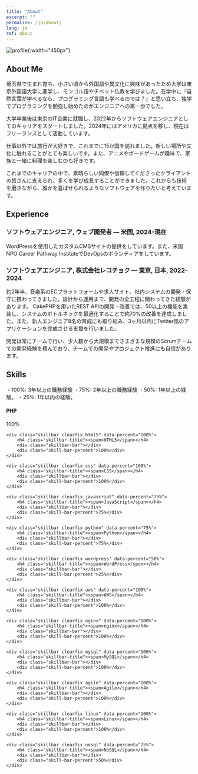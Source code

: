 ```yaml
---
title: "About"
excerpt: ""
permalink: /ja/about/
lang: ja
ref: about
---
```


![profile](/assets/img/profile.png){:width="450px"}

## About Me

埼玉県で生まれ育ち、小さい頃から外国語や異文化に興味があったため大学は東京外国語大学に進学し、モンゴル語やチベット仏教を学びました。在学中に『自然言葉が学べるなら、プログラミング言語も学べるのでは？』と思い立ち、独学でプログラミングを勉強し始めたのがエンジニアへの第一歩でした。

大学卒業後は東京のIT企業に就職し、2022年からソフトウェアエンジニアとしてのキャリアをスタートしました。2024年にはアメリカに拠点を移し、現在はフリーランスとして活動しています。

仕事以外では旅行が大好きで、これまでに15か国を訪れました。新しい場所や文化に触れることがとても楽しいです。また、アニメやボードゲームが趣味で、家族と一緒に料理を楽しむのも好きです。

これまでのキャリアの中で、素晴らしい同僚や信頼してくださったクライアントの皆さんに支えられ、多くを学び成長することができました。これからも技術を磨きながら、誰かを喜ばせられるようなソフトウェアを作りたいと考えています。

## Experience

### ソフトウェアエンジニア, ウェブ開発者 — 米国, 2024-現在

WordPressを使用したカスタムCMSサイトの提供をしています。また、米国NPO Career Pathway InstituteでDevOpsのボランティアをしています。

### ソフトウェアエンジニア, 株式会社レコチョク — 東京, 日本, 2022-2024

約2年半、音楽系のECプラットフォームや求人サイト、社内システムの開発・保守に携わってきました。設計から運用まで、開発の全工程に関わってきた経験があります。
CakePHPを用いたREST APIの開発・改善では、50以上の機能を実装し、システムのボトルネックを最適化することで約70%の改善を達成しました。また、新人エンジニア8名の育成にも取り組み、3ヶ月以内にTwitter風のアプリケーションを完成させる支援を行いました。

開発は常にチームで行い、少人数から大規模までさまざまな規模のScrumチームでの開発経験を積んでおり、チームでの開発やプロジェクト推進にも自信があります。

## Skills

・100%: 3年以上の職務経験
・75%: 2年以上の職務経験
・50%: 1年以上の経験。
・25%: 1年以内の経験。
<div class="skillbar-wrapper">
    <div class="skillbar clearfix php" data-percent="100%">
        <h4 class="skillbar-title"><span>PHP</span></h4>
        <div class="skillbar-bar"></div>
        <div class="skill-bar-percent">100%</div>
    </div>

    <div class="skillbar clearfix html5" data-percent="100%">
        <h4 class="skillbar-title"><span>HTML5</span></h4>
        <div class="skillbar-bar"></div>
        <div class="skill-bar-percent">100%</div>
    </div>

    <div class="skillbar clearfix css" data-percent="100%">
        <h4 class="skillbar-title"><span>CSS</span></h4>
        <div class="skillbar-bar"></div>
        <div class="skill-bar-percent">100%</div>
    </div>

    <div class="skillbar clearfix javascript" data-percent="75%">
        <h4 class="skillbar-title"><span>JavaScript</span></h4>
        <div class="skillbar-bar"></div>
        <div class="skill-bar-percent">75%</div>
    </div>

    <div class="skillbar clearfix python" data-percent="75%">
        <h4 class="skillbar-title"><span>Python</span></h4>
        <div class="skillbar-bar"></div>
        <div class="skill-bar-percent">75%</div>
    </div>

    <div class="skillbar clearfix wordpress" data-percent="50%">
        <h4 class="skillbar-title"><span>WordPress</span></h4>
        <div class="skillbar-bar"></div>
        <div class="skill-bar-percent">25%</div>
    </div>

    <div class="skillbar clearfix aws" data-percent="100%">
        <h4 class="skillbar-title"><span>AWS</span></h4>
        <div class="skillbar-bar"></div>
        <div class="skill-bar-percent">100%</div>
    </div>

    <div class="skillbar clearfix nginx" data-percent="100%">
        <h4 class="skillbar-title"><span>nginx</span></h4>
        <div class="skillbar-bar"></div>
        <div class="skill-bar-percent">100%</div>
    </div>

    <div class="skillbar clearfix mysql" data-percent="100%">
        <h4 class="skillbar-title"><span>MySQL</span></h4>
        <div class="skillbar-bar"></div>
        <div class="skill-bar-percent">100%</div>
    </div>

    <div class="skillbar clearfix agile" data-percent="100%">
        <h4 class="skillbar-title"><span>Agile</span></h4>
        <div class="skillbar-bar"></div>
        <div class="skill-bar-percent">100%</div>
    </div>

    <div class="skillbar clearfix linux" data-percent="100%">
        <h4 class="skillbar-title"><span>Linux</span></h4>
        <div class="skillbar-bar"></div>
        <div class="skill-bar-percent">100%</div>
    </div>

    <div class="skillbar clearfix nosql" data-percent="75%">
        <h4 class="skillbar-title"><span>NoSQL</span></h4>
        <div class="skillbar-bar"></div>
        <div class="skill-bar-percent">50%</div>
    </div>
</div>
<script src="{{ '/assets/js/skills.js' | relative_url }}"></script>
